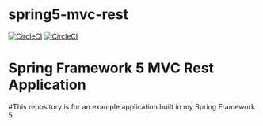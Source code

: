 # spring5-mvc-rest
[![CircleCI](https://circleci.com/gh/militoromero10/spring5-mvc-rest.svg?style=svg)](https://circleci.com/gh/militoromero10/spring5-mvc-rest)
[![CircleCI](https://circleci.com/gh/militoromero10/spring5-mvc-rest/tree/develop.svg?style=svg)](https://circleci.com/gh/militoromero10/spring5-mvc-rest/tree/develop)
# Spring Framework 5 MVC Rest Application
#This repository is for an example application built in my Spring Framework 5
